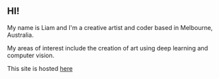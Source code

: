 ## HI!

My name is Liam and I'm a creative artist and coder based in Melbourne, Australia.

My areas of interest include the creation of art using deep learning and computer vision.

This site is hosted [here](liamfpower.com)
